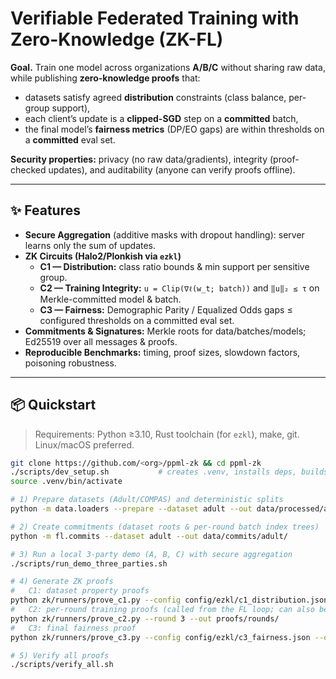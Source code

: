 # Verifiable Federated Training with Zero-Knowledge (ZK-FL)

**Goal.** Train one model across organizations **A/B/C** without sharing raw data, while publishing **zero-knowledge proofs** that:
- datasets satisfy agreed **distribution** constraints (class balance, per-group support),
- each client’s update is a **clipped-SGD** step on a **committed** batch,
- the final model’s **fairness metrics** (DP/EO gaps) are within thresholds on a **committed** eval set.

**Security properties:** privacy (no raw data/gradients), integrity (proof-checked updates), and auditability (anyone can verify proofs offline).

---

## ✨ Features
- **Secure Aggregation** (additive masks with dropout handling): server learns only the sum of updates.
- **ZK Circuits (Halo2/Plonkish via `ezkl`)**
  - **C1 — Distribution:** class ratio bounds & min support per sensitive group.
  - **C2 — Training Integrity:** `u = Clip(∇ℓ(w_t; batch))` and `‖u‖₂ ≤ τ` on Merkle-committed model & batch.
  - **C3 — Fairness:** Demographic Parity / Equalized Odds gaps ≤ configured thresholds on a committed eval set.
- **Commitments & Signatures:** Merkle roots for data/batches/models; Ed25519 over all messages & proofs.
- **Reproducible Benchmarks:** timing, proof sizes, slowdown factors, poisoning robustness.

---

## 📦 Quickstart

> Requirements: Python ≥3.10, Rust toolchain (for `ezkl`), make, git. Linux/macOS preferred.

```bash
git clone https://github.com/<org>/ppml-zk && cd ppml-zk
./scripts/dev_setup.sh           # creates .venv, installs deps, builds/installs ezkl if needed
source .venv/bin/activate

# 1) Prepare datasets (Adult/COMPAS) and deterministic splits
python -m data.loaders --prepare --dataset adult --out data/processed/adult/

# 2) Create commitments (dataset roots & per-round batch index trees)
python -m fl.commits --dataset adult --out data/commits/adult/

# 3) Run a local 3-party demo (A, B, C) with secure aggregation
./scripts/run_demo_three_parties.sh

# 4) Generate ZK proofs
#   C1: dataset property proofs
python zk/runners/prove_c1.py --config config/ezkl/c1_distribution.json --out proofs/dataset_properties/
#   C2: per-round training proofs (called from the FL loop; can also be run offline)
python zk/runners/prove_c2.py --round 3 --out proofs/rounds/
#   C3: final fairness proof
python zk/runners/prove_c3.py --config config/ezkl/c3_fairness.json --out proofs/fairness/

# 5) Verify all proofs
./scripts/verify_all.sh
